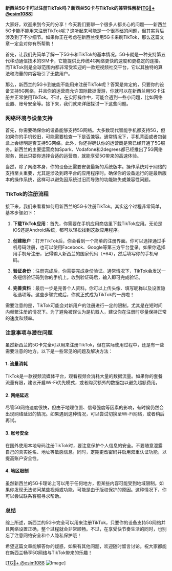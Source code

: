 **新西兰5G卡可以注册TikTok吗？新西兰5G卡与TikTok的兼容性解析[[TG💪+ @esim1088](https://t.me/s/esim1088)]**

大家好，欢迎来到今天的分享！今天我们要聊一个很多人都关心的问题——新西兰5G卡能不能用来注册TikTok呢？这听起来可能是一个很基础的问题，但其实背后涉及到了不少细节。如果你正在考虑在新西兰使用5G卡来刷TikTok，那么这篇文章一定会对你有所帮助！

首先，让我们先简单了解一下5G卡和TikTok的基本情况。5G卡就是一种支持第五代移动通信技术的SIM卡，它能提供比传统4G网络更快的速度和更稳定的连接。而TikTok则是全球范围内都非常受欢迎的一款短视频社交平台，它以其独特的算法和海量的内容吸引了无数用户。

那么，新西兰的5G卡到底能不能用来注册TikTok呢？答案是肯定的，只要你的设备支持5G网络，并且你的运营商允许国际数据漫游，你就可以在新西兰用5G卡注册并正常使用TikTok。不过，在实际操作中，可能会遇到一些小问题，比如网络设置、账号安全等。接下来，我们就来详细探讨一下这些问题。

### 网络环境与设备支持

首先，你需要确保你的设备能够支持5G网络。大多数现代智能手机都支持5G，但如果你的手机较旧，可能需要检查一下是否兼容。通常情况下，手机背面或者包装盒上会标明是否支持5G网络。此外，你还得确认你的运营商是否已经开通了5G服务。新西兰的主要运营商如Spark、Vodafone和2degrees都已经推出了5G网络服务，因此只要你选择合适的运营商，就能享受5G带来的高速体验。

当然，除了网络本身，你的设备还需要安装最新的系统版本。操作系统对于网络的支持至关重要，尤其是涉及到跨平台的应用程序时。确保你的设备运行的是最新版本的操作系统，这样可以避免因系统过旧而导致的功能缺失或兼容性问题。

### TikTok的注册流程

接下来，我们来看看如何用新西兰的5G卡注册TikTok。其实这个过程非常简单，基本步骤如下：

1. **下载TikTok应用**：首先，你需要在手机应用商店里下载TikTok应用。无论是iOS还是Android系统，都可以轻松找到这款应用程序。

2. **创建账户**：打开TikTok后，你会看到一个简单的注册界面。你可以选择通过手机号码注册，也可以使用Facebook、Google等第三方平台登录。如果你选择用手机号注册，记得输入新西兰的国家代码（+64），然后填写你的手机号码。

3. **验证身份**：注册完成后，你需要完成身份验证。通常情况下，TikTok会发送一条短信验证码到你的手机上。收到验证码后，输入即可完成验证。

4. **完善资料**：最后一步是完善个人资料。你可以上传头像、填写昵称以及设置隐私选项等。这些步骤完成后，你就正式成为TikTok的一员啦！

需要注意的是，TikTok可能会对新用户的注册进行一定的限制，尤其是在短时间内频繁注册的情况下。为了避免被误认为是机器人，建议你在注册时尽量保持正常的速度和频率。

### 注意事项与潜在问题

虽然新西兰的5G卡完全可以用来注册TikTok，但在实际使用过程中，还是有一些需要注意的地方。以下是一些常见的问题及解决方法：

#### 1. **流量消耗**
   TikTok是一款视频流媒体平台，观看视频会消耗大量的数据流量。如果你的套餐流量有限，建议开启Wi-Fi优先模式，或者购买额外的数据包以避免超额费用。

#### 2. **网络延迟**
   尽管5G网络速度很快，但由于地理位置、信号强度等因素的影响，有时候仍然会出现网络延迟的情况。如果遇到这种情况，可以尝试切换至Wi-Fi网络，或者稍后再试。

#### 3. **账号安全**
   在国外使用本地号码注册TikTok时，要注意保护个人信息的安全。不要随意泄露自己的真实姓名、地址等敏感信息。同时，定期更改密码并启用双重认证功能，以提高账户安全性。

#### 4. **地区限制**
   虽然新西兰的5G卡理论上可以用于任何地方，但某些内容可能受到地域限制。如果你发现无法访问某些视频或功能，可能是由于版权保护的原因。这种情况下，你可以尝试联系客服寻求帮助。

### 总结

综上所述，新西兰的5G卡完全可以用来注册TikTok，只要你的设备支持5G网络并且网络设置正确，整个过程就会非常顺畅。不过，在享受快节奏生活的同时，也别忘了注意网络安全和个人隐私保护哦！

希望这篇文章能解答你的疑惑，如果有其他问题，欢迎随时留言讨论。祝大家都能在新西兰畅享5G网络与TikTok带来的乐趣！

[[TG💪+ @esim1088](https://t.me/s/esim1088) ![Image](https://i.postimg.cc/4NQfJmqS/Snipaste-2025-05-13-00-14-12.png)]